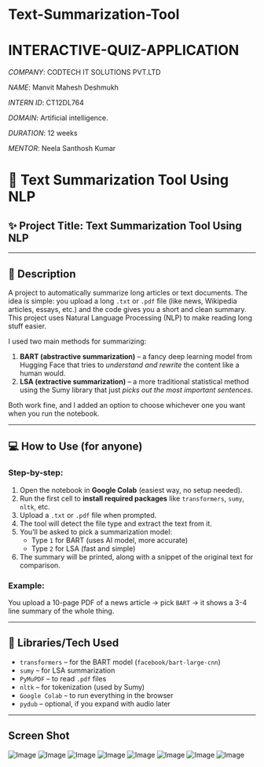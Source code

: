 # Text-Summarization-Tool

# INTERACTIVE-QUIZ-APPLICATION

*COMPANY*: CODTECH IT SOLUTIONS PVT.LTD

*NAME*: Manvit Mahesh Deshmukh

*INTERN ID*: CT12DL764

*DOMAIN*: Artificial intelligence.

*DURATION*: 12 weeks

*MENTOR*:  Neela Santhosh Kumar


# 📄 Text Summarization Tool Using NLP

## ✨ Project Title: **Text Summarization Tool Using NLP**

---

## 🧠 Description

A project to automatically summarize long articles or text documents. The idea is simple: you upload a long `.txt` or `.pdf` file (like news, Wikipedia articles, essays, etc.) and the code gives you a short and clean summary. This project uses Natural Language Processing (NLP) to make reading long stuff easier.

I used two main methods for summarizing:
1. **BART (abstractive summarization)** – a fancy deep learning model from Hugging Face that tries to *understand and rewrite* the content like a human would.
2. **LSA (extractive summarization)** – a more traditional statistical method using the Sumy library that just *picks out the most important sentences*.

Both work fine, and I added an option to choose whichever one you want when you run the notebook.

---

## 💻 How to Use (for anyone)

### Step-by-step:

1. Open the notebook in **Google Colab** (easiest way, no setup needed).
2. Run the first cell to **install required packages** like `transformers`, `sumy`, `nltk`, etc.
3. Upload a `.txt` or `.pdf` file when prompted.
4. The tool will detect the file type and extract the text from it.
5. You’ll be asked to pick a summarization model:
    - Type `1` for BART (uses AI model, more accurate)
    - Type `2` for LSA (fast and simple)
6. The summary will be printed, along with a snippet of the original text for comparison.

### Example:
You upload a 10-page PDF of a news article → pick `BART` → it shows a 3-4 line summary of the whole thing.

---

## 🧰 Libraries/Tech Used

- `transformers` – for the BART model (`facebook/bart-large-cnn`)
- `sumy` – for LSA summarization
- `PyMuPDF` – to read `.pdf` files
- `nltk` – for tokenization (used by Sumy)
- `Google Colab` – to run everything in the browser
- `pydub` – optional, if you expand with audio later

---

## Screen Shot 

![Image](https://github.com/user-attachments/assets/94a58b55-460f-437a-885a-254cd85ae9ab)
![Image](https://github.com/user-attachments/assets/d409b113-9767-4de5-b9d6-7749d93359ff)
![Image](https://github.com/user-attachments/assets/4e2a4d86-4bde-4a6c-850e-12b1b5e5bc91)
![Image](https://github.com/user-attachments/assets/fe3de281-69c5-4977-9c6c-33e0f63dc853)
![Image](https://github.com/user-attachments/assets/1d58438a-121f-436a-9c82-c671d9a05bd5)
![Image](https://github.com/user-attachments/assets/683bd599-cbff-4a8f-85fa-696a2a4faaf4)
![Image](https://github.com/user-attachments/assets/0d0a68cb-3be3-4a85-ba87-f0c57cb58c23)
![Image](https://github.com/user-attachments/assets/635f25c7-1b8e-47d9-b9c8-3f1b53ae2ced)
